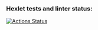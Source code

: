 ### Hexlet tests and linter status:
[![Actions Status](https://github.com/KarUrals/java-project-72/workflows/hexlet-check/badge.svg)](https://github.com/KarUrals/java-project-72/actions)